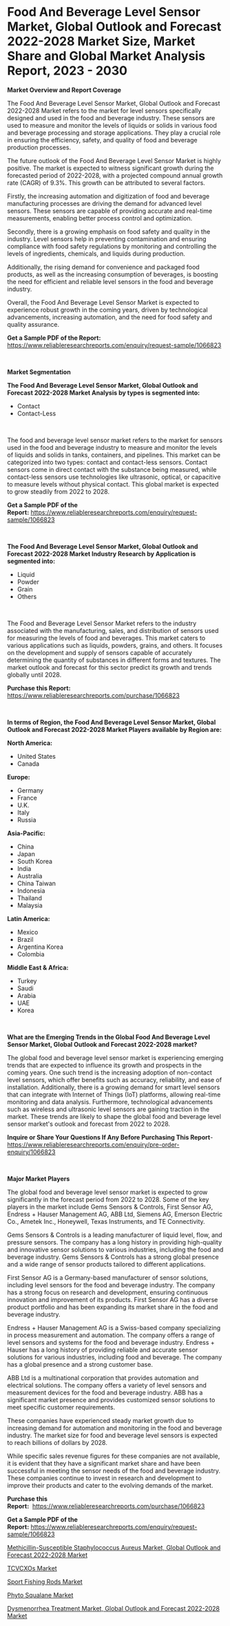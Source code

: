 <p><h1>Food And Beverage Level Sensor Market, Global Outlook and Forecast 2022-2028 Market Size, Market Share and Global Market Analysis Report, 2023 - 2030</h1></p><p><strong>Market Overview and Report Coverage</strong></p>
<p><p>The Food And Beverage Level Sensor Market, Global Outlook and Forecast 2022-2028 Market refers to the market for level sensors specifically designed and used in the food and beverage industry. These sensors are used to measure and monitor the levels of liquids or solids in various food and beverage processing and storage applications. They play a crucial role in ensuring the efficiency, safety, and quality of food and beverage production processes.</p><p>The future outlook of the Food And Beverage Level Sensor Market is highly positive. The market is expected to witness significant growth during the forecasted period of 2022-2028, with a projected compound annual growth rate (CAGR) of 9.3%. This growth can be attributed to several factors.</p><p>Firstly, the increasing automation and digitization of food and beverage manufacturing processes are driving the demand for advanced level sensors. These sensors are capable of providing accurate and real-time measurements, enabling better process control and optimization.</p><p>Secondly, there is a growing emphasis on food safety and quality in the industry. Level sensors help in preventing contamination and ensuring compliance with food safety regulations by monitoring and controlling the levels of ingredients, chemicals, and liquids during production.</p><p>Additionally, the rising demand for convenience and packaged food products, as well as the increasing consumption of beverages, is boosting the need for efficient and reliable level sensors in the food and beverage industry.</p><p>Overall, the Food And Beverage Level Sensor Market is expected to experience robust growth in the coming years, driven by technological advancements, increasing automation, and the need for food safety and quality assurance.</p></p>
<p><strong>Get a Sample PDF of the Report:</strong> <a href="https://www.reliableresearchreports.com/enquiry/request-sample/1066823">https://www.reliableresearchreports.com/enquiry/request-sample/1066823</a></p>
<p>&nbsp;</p>
<p><strong>Market Segmentation</strong></p>
<p><strong>The Food And Beverage Level Sensor Market, Global Outlook and Forecast 2022-2028 Market Analysis by types is segmented into:</strong></p>
<p><ul><li>Contact</li><li>Contact-Less</li></ul></p>
<p>&nbsp;</p>
<p><p>The food and beverage level sensor market refers to the market for sensors used in the food and beverage industry to measure and monitor the levels of liquids and solids in tanks, containers, and pipelines. This market can be categorized into two types: contact and contact-less sensors. Contact sensors come in direct contact with the substance being measured, while contact-less sensors use technologies like ultrasonic, optical, or capacitive to measure levels without physical contact. This global market is expected to grow steadily from 2022 to 2028.</p></p>
<p><strong>Get a Sample PDF of the Report:</strong>&nbsp;<a href="https://www.reliableresearchreports.com/enquiry/request-sample/1066823">https://www.reliableresearchreports.com/enquiry/request-sample/1066823</a></p>
<p>&nbsp;</p>
<p><strong>The Food And Beverage Level Sensor Market, Global Outlook and Forecast 2022-2028 Market Industry Research by Application is segmented into:</strong></p>
<p><ul><li>Liquid</li><li>Powder</li><li>Grain</li><li>Others</li></ul></p>
<p>&nbsp;</p>
<p><p>The Food and Beverage Level Sensor Market refers to the industry associated with the manufacturing, sales, and distribution of sensors used for measuring the levels of food and beverages. This market caters to various applications such as liquids, powders, grains, and others. It focuses on the development and supply of sensors capable of accurately determining the quantity of substances in different forms and textures. The market outlook and forecast for this sector predict its growth and trends globally until 2028.</p></p>
<p><strong>Purchase this Report:</strong>&nbsp; <a href="https://www.reliableresearchreports.com/purchase/1066823">https://www.reliableresearchreports.com/purchase/1066823</a></p>
<p>&nbsp;</p>
<p><strong>In terms of Region, the Food And Beverage Level Sensor Market, Global Outlook and Forecast 2022-2028 Market Players available by Region are:</strong></p>
<p>
    <p> <strong> North America: </strong>
        <ul>
            <li>United States</li>
            <li>Canada</li>
        </ul>
        </p> 
    <p> <strong> Europe: </strong>
        <ul>
            <li>Germany</li>
            <li>France</li>
            <li>U.K.</li>
            <li>Italy</li>
            <li>Russia</li>
        </ul>
        </p> 
    <p> <strong> Asia-Pacific: </strong>
        <ul>
            <li>China</li>
            <li>Japan</li>
            <li>South Korea</li>
            <li>India</li>
            <li>Australia</li>
            <li>China Taiwan</li>
            <li>Indonesia</li>
            <li>Thailand</li>
            <li>Malaysia</li>
        </ul>
        </p> 
    <p> <strong> Latin America: </strong>
        <ul>
            <li>Mexico</li>
            <li>Brazil</li>
            <li>Argentina Korea</li>
            <li>Colombia</li>
        </ul>
        </p> 
    <p> <strong> Middle East & Africa: </strong>
        <ul>
            <li>Turkey</li>
            <li>Saudi</li>
            <li>Arabia</li>
            <li>UAE</li>
            <li>Korea</li>
        </ul>
    </p>
    </p>
<p>&nbsp;</p>
<p><strong>What are the Emerging Trends in the Global Food And Beverage Level Sensor Market, Global Outlook and Forecast 2022-2028 market?</strong></p>
<p><p>The global food and beverage level sensor market is experiencing emerging trends that are expected to influence its growth and prospects in the coming years. One such trend is the increasing adoption of non-contact level sensors, which offer benefits such as accuracy, reliability, and ease of installation. Additionally, there is a growing demand for smart level sensors that can integrate with Internet of Things (IoT) platforms, allowing real-time monitoring and data analysis. Furthermore, technological advancements such as wireless and ultrasonic level sensors are gaining traction in the market. These trends are likely to shape the global food and beverage level sensor market's outlook and forecast from 2022 to 2028.</p></p>
<p><strong>Inquire or Share Your Questions If Any Before Purchasing This Report</strong>- <a href="https://www.reliableresearchreports.com/enquiry/pre-order-enquiry/1066823">https://www.reliableresearchreports.com/enquiry/pre-order-enquiry/1066823</a></p>
<p>&nbsp;</p>
<p><strong>Major Market Players</strong></p>
<p><p>The global food and beverage level sensor market is expected to grow significantly in the forecast period from 2022 to 2028. Some of the key players in the market include Gems Sensors & Controls, First Sensor AG, Endress + Hauser Management AG, ABB Ltd, Siemens AG, Emerson Electric Co., Ametek Inc., Honeywell, Texas Instruments, and TE Connectivity.</p><p>Gems Sensors & Controls is a leading manufacturer of liquid level, flow, and pressure sensors. The company has a long history in providing high-quality and innovative sensor solutions to various industries, including the food and beverage industry. Gems Sensors & Controls has a strong global presence and a wide range of sensor products tailored to different applications.</p><p>First Sensor AG is a Germany-based manufacturer of sensor solutions, including level sensors for the food and beverage industry. The company has a strong focus on research and development, ensuring continuous innovation and improvement of its products. First Sensor AG has a diverse product portfolio and has been expanding its market share in the food and beverage industry.</p><p>Endress + Hauser Management AG is a Swiss-based company specializing in process measurement and automation. The company offers a range of level sensors and systems for the food and beverage industry. Endress + Hauser has a long history of providing reliable and accurate sensor solutions for various industries, including food and beverage. The company has a global presence and a strong customer base.</p><p>ABB Ltd is a multinational corporation that provides automation and electrical solutions. The company offers a variety of level sensors and measurement devices for the food and beverage industry. ABB has a significant market presence and provides customized sensor solutions to meet specific customer requirements.</p><p>These companies have experienced steady market growth due to increasing demand for automation and monitoring in the food and beverage industry. The market size for food and beverage level sensors is expected to reach billions of dollars by 2028.</p><p>While specific sales revenue figures for these companies are not available, it is evident that they have a significant market share and have been successful in meeting the sensor needs of the food and beverage industry. These companies continue to invest in research and development to improve their products and cater to the evolving demands of the market.</p></p>
<p><strong>Purchase this Report:</strong>&nbsp;&nbsp;<a href="https://www.reliableresearchreports.com/purchase/1066823">https://www.reliableresearchreports.com/purchase/1066823</a></p>
<p></p>
<p><strong>Get a Sample PDF of the Report:</strong>&nbsp;<a href="https://www.reliableresearchreports.com/enquiry/request-sample/1066823">https://www.reliableresearchreports.com/enquiry/request-sample/1066823</a></p>
<p><p><a href="https://github.com/CliffMedina6/Market-Research-Report-List-1/blob/main/methicillin-susceptible-staphylococcus-aureus-market-global-outlook-and-forecast-2022-2028-market.md">Methicillin-Susceptible Staphylococcus Aureus Market, Global Outlook and Forecast 2022-2028 Market</a></p><p><a href="https://www.reportprime.com/tcvcxos-r4437">TCVCXOs Market</a></p><p><a href="https://medium.com/@porteradams98/sport-fishing-rods-market-size-growth-forecast-2023-2030-bf526d23a966">Sport Fishing Rods Market</a></p><p><a href="https://www.linkedin.com/pulse/phyto-squalane-market-challenges-opportunities-growth-drivers-mc7oc/">Phyto Squalane Market</a></p><p><a href="https://github.com/PeterParrish5/Market-Research-Report-List-1/blob/main/dysmenorrhea-treatment-market-global-outlook-and-forecast-2022-2028-market.md">Dysmenorrhea Treatment Market, Global Outlook and Forecast 2022-2028 Market</a></p></p>